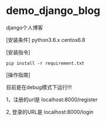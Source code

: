 # demo_django_blog
django个人博客 


[安装条件]
	python3.6.x
	centos6.8



[安装指令]

	pip install -r requirement.txt





[操作指南]

目前是在debug模式下运行!!!

1，注册的url是  localhost:8000/register

2, 登录的URL是  localhost:8000/login


